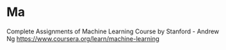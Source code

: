 # Ma
Complete Assignments of Machine Learning Course by Stanford - Andrew Ng
https://www.coursera.org/learn/machine-learning

